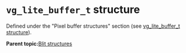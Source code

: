 # `vg_lite_buffer_t` structure

Defined under the "Pixel buffer structures" section \(see [vg\_lite\_buffer\_t structure](vg_lite_buffer_t_structure_002.md)\).

**Parent topic:**[Blit structures](../topics/blit_structures.md)


